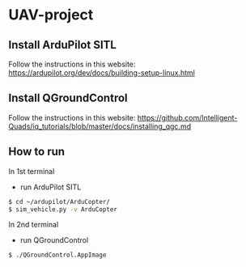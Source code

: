 # UAV-project

## Install ArduPilot SITL
Follow the instructions in this website:
https://ardupilot.org/dev/docs/building-setup-linux.html
## Install QGroundControl
Follow the instructions in this website:
https://github.com/Intelligent-Quads/iq_tutorials/blob/master/docs/installing_qgc.md
## How to run

In 1st terminal
- run ArduPilot SITL
```bash
$ cd ~/ardupilot/ArduCopter/
$ sim_vehicle.py -v ArduCopter
```
In 2nd terminal
- run QGroundControl
```bash
$ ./QGroundControl.AppImage
```